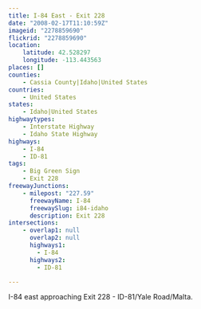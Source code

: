 ```yaml
---
title: I-84 East - Exit 228
date: "2008-02-17T11:10:59Z"
imageid: "2278859690"
flickrid: "2278859690"
location:
    latitude: 42.528297
    longitude: -113.443563
places: []
counties:
    - Cassia County|Idaho|United States
countries:
    - United States
states:
    - Idaho|United States
highwaytypes:
    - Interstate Highway
    - Idaho State Highway
highways:
    - I-84
    - ID-81
tags:
    - Big Green Sign
    - Exit 228
freewayJunctions:
    - milepost: "227.59"
      freewayName: I-84
      freewaySlug: i84-idaho
      description: Exit 228
intersections:
    - overlap1: null
      overlap2: null
      highways1:
        - I-84
      highways2:
        - ID-81

---
```

I-84 east approaching Exit 228 - ID-81/Yale Road/Malta.